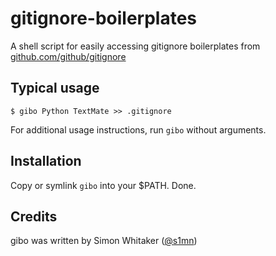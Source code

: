 # gitignore-boilerplates

A shell script for easily accessing gitignore boilerplates from [github.com/github/gitignore](https://github.com/github/gitignore)

## Typical usage

    $ gibo Python TextMate >> .gitignore

For additional usage instructions, run `gibo` without arguments.

## Installation

Copy or symlink `gibo` into your $PATH. Done.

## Credits

gibo was written by Simon Whitaker ([@s1mn](http://twitter.com/s1mn))
